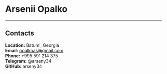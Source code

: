 # Arsenii Opalko
----------------
## Contacts
**Location:** Batumi, Georgia  
**Email:** opalkoas@gmail.com  
**Phone:** +995 591 214 375  
**Telegram:** @arseny34  
**GitHub:** arseny34  
